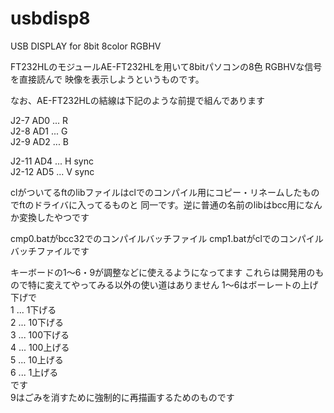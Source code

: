 # usbdisp8
USB DISPLAY for 8bit 8color RGBHV

FT232HLのモジュールAE-FT232HLを用いて8bitパソコンの8色 RGBHVな信号を直接読んで
映像を表示しようというものです。

なお、AE-FT232HLの結線は下記のような前提で組んであります

J2-7 AD0 ... R  
J2-8 AD1 ... G  
J2-9 AD2 ... B  

J2-11 AD4 ... H sync  
J2-12 AD5 ... V sync  



clがついてるftのlibファイルはclでのコンパイル用にコピー・リネームしたものでftのドライバに入ってるものと
同一です。逆に普通の名前のlibはbcc用になんか変換したやつです

cmp0.batがbcc32でのコンパイルバッチファイル
cmp1.batがclでのコンパイルバッチファイルです

キーボードの1～6・9が調整などに使えるようになってます
これらは開発用のもので特に変えてやってみる以外の使い道はありません
1～6はボーレートの上げ下げで  
1 ... 1下げる  
2 ... 10下げる  
3 ... 100下げる  
4 ... 100上げる  
5 ... 10上げる  
6 ... 1上げる  
です  
9はごみを消すために強制的に再描画するためのものです
